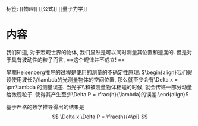标签: [[物理]] [[公式]] [[量子力学]]

# 内容

我们知道, 对于宏观世界的物体, 我们显然是可以同时测量其位置和速度的. 但是对于具有波动性的粒子而言, ==这个规律并不成立! ==

早期Heisenberg推导的过程是使用的测量的不确定性原理:
	$\begin{align}我们假设使用波长为\lambda的光测量物体的空间位置, 那么就至少会有\Delta x = \pm\lambda 的测量误差. 当光子\\和被测量物体相碰的时候, 就会传递一部分动量给微观粒子. 使得其产生至少\Delta P = \frac{h}{\lambda}的误差.\end{align}$

基于严格的数学推导得出的结果是
$$
\Delta x \Delta P = \frac{h}{4\pi}
$$
